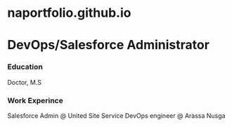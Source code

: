 # naportfolio.github.io
# DevOps/Salesforce Administrator 
### Education 
Doctor, M.S
### Work Experince 
Salesforce Admin @ United Site Service
DevOps engineer @ Arassa Nusga
